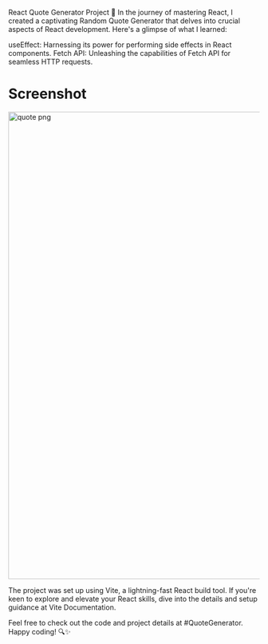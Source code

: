 
React Quote Generator Project 🚀
In the journey of mastering React, I created a captivating Random Quote Generator that delves into crucial aspects of React development. Here's a glimpse of what I learned:

useEffect: Harnessing its power for performing side effects in React components.
Fetch API: Unleashing the capabilities of Fetch API for seamless HTTP requests.

# Screenshot

<img width="937" alt="quote png" src="https://github.com/draksham/Quote-Generator/assets/123640464/924bf5d0-82f2-4b40-9d8e-65a533114f3d">


The project was set up using Vite, a lightning-fast React build tool. If you're keen to explore and elevate your React skills, dive into the details and setup guidance at Vite Documentation.

Feel free to check out the code and project details at #QuoteGenerator. Happy coding! 🔍✨
